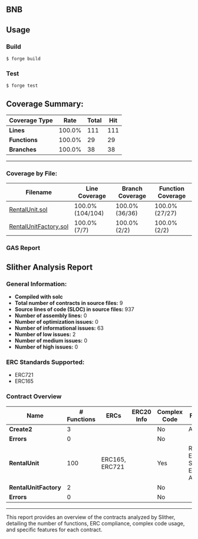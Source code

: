 ## BNB

## Usage

### Build

```shell
$ forge build
```

### Test

```shell
$ forge test
```

## Coverage Summary:

| Coverage Type    | Rate   | Total | Hit   |
|------------------|--------|-------|-------|
| **Lines**        | 100.0% | 111   | 111   |
| **Functions**    | 100.0% | 29    | 29    |
| **Branches**     | 100.0% | 38    | 38    |

---

### Coverage by File:

| Filename               | Line Coverage | Branch Coverage | Function Coverage |
|------------------------|---------------|------------------|-------------------|
| [RentalUnit.sol](coverage/src/src/RentalUnit.sol.gcov.html)    | 100.0% (104/104) | 100.0% (36/36)  | 100.0% (27/27)   |
| [RentalUnitFactory.sol](coverage/src/src/RentalUnitFactory.sol.gcov.html) | 100.0% (7/7)   | 100.0% (2/2)    | 100.0% (2/2)     |

### GAS Report

## Slither Analysis Report

### General Information:

- **Compiled with solc**
- **Total number of contracts in source files:** 9
- **Source lines of code (SLOC) in source files:** 937
- **Number of assembly lines:** 0
- **Number of optimization issues:** 0
- **Number of informational issues:** 63
- **Number of low issues:** 2
- **Number of medium issues:** 0
- **Number of high issues:** 0

### ERC Standards Supported:

- ERC721
- ERC165

### Contract Overview

| **Name**           | **# Functions** | **ERCs**        | **ERC20 Info** | **Complex Code** | **Features**             |
|--------------------|-----------------|-----------------|----------------|------------------|--------------------------|
| **Create2**        | 3               |                 |                | No               | Assembly                |
| **Errors**         | 0               |                 |                | No               |                          |
| **RentalUnit**     | 100             | ERC165, ERC721  |                | Yes              | Receive ETH, Send ETH, Assembly |
| **RentalUnitFactory** | 2             |                 |                | No               |                          |
| **Errors**         | 0               |                 |                | No               |                          |

---

This report provides an overview of the contracts analyzed by Slither, detailing the number of functions, ERC compliance, complex code usage, and specific features for each contract.
